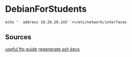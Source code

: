 # DebianForStudents

`echo '  address 10.20.20.1XX' >>/etc/network/interfaces`

## Sources
[useful ftp guide](https://www.digitalocean.com/community/tutorials/how-to-set-up-vsftpd-for-a-user-s-directory-on-ubuntu-20-04)
[regenerate ssh keys](https://www.cyberciti.biz/faq/howto-regenerate-openssh-host-keys/)
